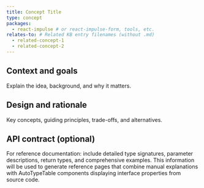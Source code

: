```yaml
---
title: Concept Title
type: concept
packages:
  - react-impulse # or react-impulse-form, tools, etc.
relates-to: # Related KB entry filenames (without .md)
  - related-concept-1
  - related-concept-2
---
```


## Context and goals

Explain the idea, background, and why it matters.

## Design and rationale

Key concepts, guiding principles, trade-offs, and alternatives.

## API contract (optional)

For reference documentation: include detailed type signatures, parameter descriptions, return types, and comprehensive examples. This information will be used to generate reference pages that combine manual explanations with AutoTypeTable components displaying interface properties from source code.
